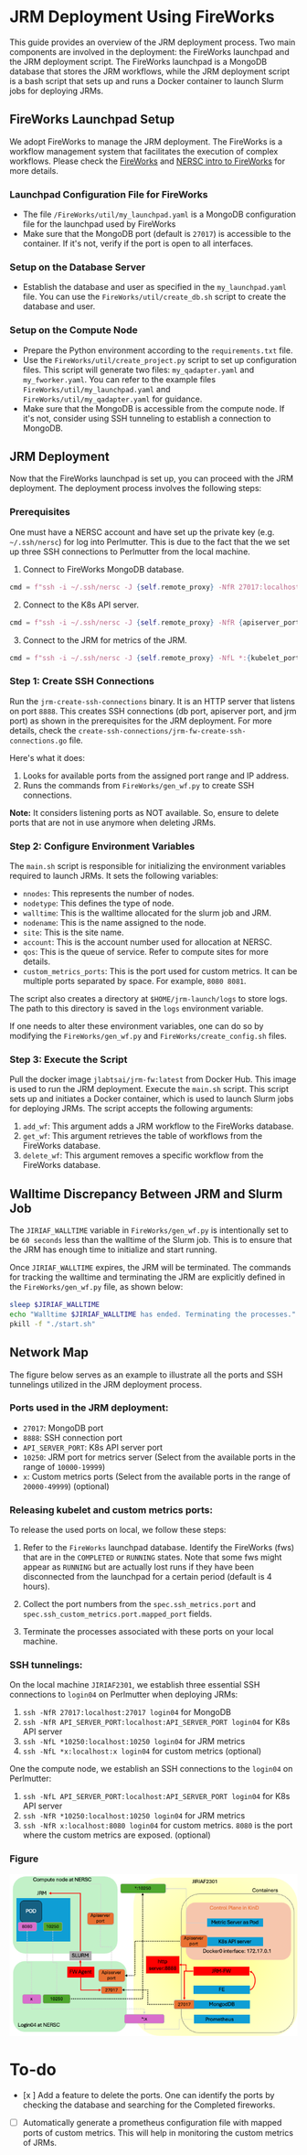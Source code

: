 # JRM Deployment Using FireWorks

This guide provides an overview of the JRM deployment process. Two main components are involved in the deployment: the FireWorks launchpad and the JRM deployment script. The FireWorks launchpad is a MongoDB database that stores the JRM workflows, while the JRM deployment script is a bash script that sets up and runs a Docker container to launch Slurm jobs for deploying JRMs.


## FireWorks Launchpad Setup

We adopt FireWorks to manage the JRM deployment. The FireWorks is a workflow management system that facilitates the execution of complex workflows. Please check the [FireWorks](https://materialsproject.github.io/fireworks/) and [NERSC intro to FireWorks](https://docs.nersc.gov/jobs/workflow/fireworks/) for more details.


### Launchpad Configuration File for FireWorks
- The file `/FireWorks/util/my_launchpad.yaml` is a MongoDB configuration file for the launchpad used by FireWorks
- Make sure that the MongoDB port (default is `27017`) is accessible to the container. If it's not, verify if the port is open to all interfaces.

### Setup on the Database Server

- Establish the database and user as specified in the `my_launchpad.yaml` file. You can use the `FireWorks/util/create_db.sh` script to create the database and user.

### Setup on the Compute Node

- Prepare the Python environment according to the `requirements.txt` file.
- Use the `FireWorks/util/create_project.py` script to set up configuration files. This script will generate two files: `my_qadapter.yaml` and `my_fworker.yaml`. You can refer to the example files `FireWorks/util/my_launchpad.yaml` and `FireWorks/util/my_qadapter.yaml` for guidance.
- Make sure that the MongoDB is accessible from the compute node. If it's not, consider using SSH tunneling to establish a connection to MongoDB.


## JRM Deployment

Now that the FireWorks launchpad is set up, you can proceed with the JRM deployment. The deployment process involves the following steps:

### Prerequisites

One must have a NERSC account and have set up the private key (e.g. `~/.ssh/nersc`) for log into Perlmutter. This is due to the fact that the we set up three SSH connections to Perlmutter from the local machine.
1. Connect to FireWorks MongoDB database.
```python
cmd = f"ssh -i ~/.ssh/nersc -J {self.remote_proxy} -NfR 27017:localhost:27017 {self.remote}" 
```
2. Connect to the K8s API server.
```python
cmd = f"ssh -i ~/.ssh/nersc -J {self.remote_proxy} -NfR {apiserver_port}:localhost:{apiserver_port} {self.remote}" 
```
3. Connect to the JRM for metrics of the JRM.
```python
cmd = f"ssh -i ~/.ssh/nersc -J {self.remote_proxy} -NfL *:{kubelet_port}:localhost:{kubelet_port} {self.remote}" 
```

### Step 1: Create SSH Connections

Run the `jrm-create-ssh-connections` binary. It is an HTTP server that listens on port `8888`. This creates SSH connections (db port, apiserver port, and jrm port) as shown in the prerequisites for the JRM deployment. For more details, check the `create-ssh-connections/jrm-fw-create-ssh-connections.go` file.

Here's what it does:

1. Looks for available ports from the assigned port range and IP address.
2. Runs the commands from `FireWorks/gen_wf.py` to create SSH connections.

**Note:** It considers listening ports as NOT available. So, ensure to delete ports that are not in use anymore when deleting JRMs.


### Step 2: Configure Environment Variables
The `main.sh` script is responsible for initializing the environment variables required to launch JRMs. It sets the following variables:

- `nnodes`: This represents the number of nodes.
- `nodetype`: This defines the type of node.
- `walltime`: This is the walltime allocated for the slurm job and JRM.
- `nodename`: This is the name assigned to the node.
- `site`: This is the site name.
- `account`: This is the account number used for allocation at NERSC.
- `qos`: This is the queue of service. Refer to compute sites for more details.
- `custom_metrics_ports`: This is the port used for custom metrics. It can be multiple ports separated by space. For example, `8080 8081`.

The script also creates a directory at `$HOME/jrm-launch/logs` to store logs. The path to this directory is saved in the `logs` environment variable.

If one needs to alter these environment variables, one can do so by modifying the `FireWorks/gen_wf.py` and `FireWorks/create_config.sh` files.

### Step 3: Execute the Script
Pull the docker image `jlabtsai/jrm-fw:latest` from Docker Hub. This image is used to run the JRM deployment. Execute the `main.sh` script. This script sets up and initiates a Docker container, which is used to launch Slurm jobs for deploying JRMs. The script accepts the following arguments:

1. `add_wf`: This argument adds a JRM workflow to the FireWorks database.
2. `get_wf`: This argument retrieves the table of workflows from the FireWorks database.
3. `delete_wf`: This argument removes a specific workflow from the FireWorks database.


## Walltime Discrepancy Between JRM and Slurm Job
The `JIRIAF_WALLTIME` variable in `FireWorks/gen_wf.py` is intentionally set to be `60 seconds` less than the walltime of the Slurm job. This is to ensure that the JRM has enough time to initialize and start running. 

Once `JIRIAF_WALLTIME` expires, the JRM will be terminated. The commands for tracking the walltime and terminating the JRM are explicitly defined in the `FireWorks/gen_wf.py` file, as shown below:

```bash
sleep $JIRIAF_WALLTIME
echo "Walltime $JIRIAF_WALLTIME has ended. Terminating the processes."
pkill -f "./start.sh"
```

## Network Map
The figure below serves as an example to illustrate all the ports and SSH tunnelings utilized in the JRM deployment process.

### Ports used in the JRM deployment:
- `27017`: MongoDB port
- `8888`: SSH connection port
- `API_SERVER_PORT`: K8s API server port
- `10250`: JRM port for metrics server (Select from the available ports in the range of `10000-19999`)
- `x`: Custom metrics ports (Select from the available ports in the range of `20000-49999`) (optional)


### Releasing kubelet and custom metrics ports:

To release the used ports on local, we follow these steps:

1. Refer to the `FireWorks` launchpad database. Identify the FireWorks (fws) that are in the `COMPLETED` or `RUNNING` states. Note that some fws might appear as `RUNNING` but are actually lost runs if they have been disconnected from the launchpad for a certain period (default is 4 hours).

2. Collect the port numbers from the `spec.ssh_metrics.port` and `spec.ssh_custom_metrics.port.mapped_port` fields.

3. Terminate the processes associated with these ports on your local machine.


### SSH tunnelings:
On the local machine `JIRIAF2301`, we establish three essential SSH connections to `login04` on Perlmutter when deploying JRMs:
1. `ssh -NfR 27017:localhost:27017 login04` for MongoDB
2. `ssh -NfR API_SERVER_PORT:localhost:API_SERVER_PORT login04` for K8s API server
3. `ssh -NfL *10250:localhost:10250 login04` for JRM metrics
4. `ssh -NfL *x:localhost:x login04` for custom metrics (optional)


One the compute node, we establish an SSH connections to the `login04` on Perlmutter:
1. `ssh -NfL API_SERVER_PORT:localhost:API_SERVER_PORT login04` for K8s API server
2. `ssh -NfR *10250:localhost:10250 login04` for JRM metrics
3. `ssh -NfR x:localhost:8080 login04` for custom metrics. `8080` is the port where the custom metrics are exposed. (optional)

### Figure
![Network Map](markdown/jrm-network.png)

# To-do
- [x ] Add a feature to delete the ports. One can identify the ports by checking the database and searching for the Completed fireworks.
- [ ] Automatically generate a prometheus configuration file with mapped ports of custom metrics. This will help in monitoring the custom metrics of JRMs.